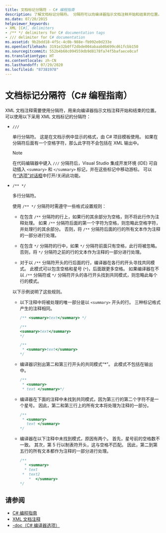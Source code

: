 ```yaml
---
title: 文档标记分隔符 - C# 编程指南
description: 了解文档标记分隔符。 分隔符可以向编译器指示文档注释开始和结束的位置。
ms.date: 07/20/2015
helpviewer_keywords:
- XML [C#], delimiters
- /** */ delimiters for C# documentation tags
- /// delimiter for C# documentation
ms.assetid: 9b2bdd18-4f5c-4c0b-988e-fb992e0d233e
ms.openlocfilehash: 3191e32b0ff2dbde004abaab0b699cd61fcbb150
ms.sourcegitcommit: 552b4b60c094559db9d8178fa74f5bafaece0caf
ms.translationtype: HT
ms.contentlocale: zh-CN
ms.lasthandoff: 07/29/2020
ms.locfileid: "87381978"
---
```

# <a name="delimiters-for-documentation-tags-c-programming-guide"></a>文档标记分隔符（C# 编程指南）

XML 文档注释需要使用分隔符，用来向编译器指示文档注释开始和结束的位置。 可以使用以下采用 XML 文档标记的分隔符：

- `///`

  单行分隔符。 这是在文档示例中显示的格式，由 C# 项目模板使用。 如果在分隔符后面有一个空格字符，那么此字符不会包括在 XML 输出中。

  > [!NOTE]
  > 在代码编辑器中键入 `///` 分隔符后，Visual Studio 集成开发环境 (IDE) 可自动插入 `<summary>` 和 `</summary>` 标记，并在这些标记中移动游标。 可以在[“选项”对话框](/visualstudio/ide/reference/options-text-editor-csharp-advanced)中打开/关闭此功能。
  
- `/** */`

  多行分隔符。

  使用 `/** */` 分隔符时需遵守一些格式设置规则：
  
  - 在包含 `/**` 分隔符的行上，如果行的其余部分为空格，则不将此行作为注释处理。 如果 `/**` 分隔符后面的第一个字符为空格，则忽略此空格字符，并处理行的其余部分。 否则，将 `/**` 分隔符后面的行的所有文本作为注释的一部分进行处理。

  - 在包含 `*/` 分隔符的行中，如果 `*/` 分隔符前面只有空格，此行将被忽略。 否则，将 `*/` 分隔符之前的行的文本作为注释的一部分进行处理。
  
  - 对于以 `/**` 分隔符开头的行后面的行，编译器在各行的开头寻找共同模式。 此模式可以包含空格和星号 (`*`)，后面跟更多空格。 如果编译器在不以 `/**` 分隔符或 `*/` 分隔符开头的各行开头找到共同模式，则忽略此每个行的模式。

  以下示例说明了这些规则。

  - 以下注释中将被处理的唯一部分是以 `<summary>` 开头的行。 三种标记格式产生的注释相同。

    ```csharp
    /** <summary>text</summary> */

    /**
    <summary>text</summary>
    */

    /**
     * <summary>text</summary>
    */
    ```

  - 编译器识别出第二和第三行开头的共同模式“\*”。 此模式不包括在输出中。

    ```csharp
    /**
     * <summary>
     * text </summary>*/
    ```

  - 编译器在下面的注释中未找到共同模式，因为第三行的第二个字符不是一个星号。 因此，第二和第三行上的所有文本将处理为注释的一部分。

    ```csharp
    /**
     * <summary>
       text </summary>
    */
    ```

  - 编译器在以下注释中未找到模式，原因有两个。 首先，星号前的空格数不一致。 其次，第 5 行以制表符开头，这与空格不匹配。 因此，第二到第五行的所有文本都作为注释的一部分进行处理。

    <!-- markdownlint-disable MD010 -->
    ```csharp
    /**
      * <summary>
      * text
     *  text2
        *  </summary>
    */
    ```
    <!-- markdownlint-enable MD010 -->

## <a name="see-also"></a>请参阅

- [C# 编程指南](../index.md)
- [XML 文档注释](./index.md)
- [-doc（C# 编译器选项）](../../language-reference/compiler-options/doc-compiler-option.md)
